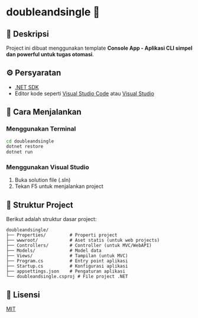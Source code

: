 # doubleandsingle 🚀

## 📖 Deskripsi
Project ini dibuat menggunakan template **Console App - Aplikasi CLI simpel dan powerful untuk tugas otomasi**.

## ⚙️ Persyaratan
- [.NET SDK](https://dotnet.microsoft.com/download)
- Editor kode seperti [Visual Studio Code](https://code.visualstudio.com/) atau [Visual Studio](https://visualstudio.microsoft.com/)

## 🚀 Cara Menjalankan

### Menggunakan Terminal
```sh
cd doubleandsingle
dotnet restore
dotnet run
```

### Menggunakan Visual Studio
1. Buka solution file (.sln)
2. Tekan F5 untuk menjalankan project

## 📁 Struktur Project
Berikut adalah struktur dasar project:
```
doubleandsingle/
├── Properties/         # Properti project
├── wwwroot/            # Aset statis (untuk web projects)
├── Controllers/        # Controller (untuk MVC/WebAPI)
├── Models/             # Model data
├── Views/              # Tampilan (untuk MVC)
├── Program.cs          # Entry point aplikasi
├── Startup.cs          # Konfigurasi aplikasi
├── appsettings.json    # Pengaturan aplikasi
└── doubleandsingle.csproj # File project .NET
```

## 📝 Lisensi
[MIT](https://opensource.org/licenses/MIT)
